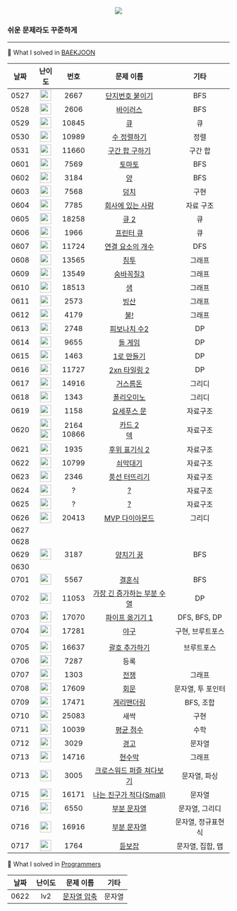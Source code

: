 <p align="center">
	<a href="https://solved.ac/oscar1575"><img src="http://mazassumnida.wtf/api/mini/generate_badge?boj=oscar1575" /></a>
</p>

### 쉬운 문제라도 꾸준하게

---

📗 What I solved in [BAEKJOON](https://www.acmicpc.net)

| 날짜 |                             난이도                             |                              번호                              |                      문제 이름                      |                         기타                                  |
| :----: | :----------------------------------------------------------: | :----------------------------------------------------------: | :-----------------------------------------------------: | :----------------------------------------------------------: |
| 0527 | <img height="25px" width="25px" src="https://static.solved.ac/tier_small/10.svg"/> | 2667 | [단지번호 붙이기](https://www.acmicpc.net/problem/2667) | BFS |
| 0528 | <img height="25px" width="25px" src="https://static.solved.ac/tier_small/8.svg"/> | 2606 | [바이러스](https://www.acmicpc.net/problem/2606) | BFS |
| 0529 | <img height="25px" width="25px" src="https://static.solved.ac/tier_small/7.svg"/> | 10845 | [큐](https://www.acmicpc.net/problem/10845) | 큐 |
| 0530 | <img height="25px" width="25px" src="https://static.solved.ac/tier_small/6.svg"/> | 10989 | [수 정렬하기](https://www.acmicpc.net/problem/10989) | 정렬 |
| 0531 | <img height="25px" width="25px" src="https://static.solved.ac/tier_small/10.svg"/> | 11660 | [구간 합 구하기](https://www.acmicpc.net/problem/11660) | 구간 합 |
| 0601 | <img height="25px" width="25px" src="https://static.solved.ac/tier_small/11.svg"/> | 7569 | [토마토](https://www.acmicpc.net/problem/7569) | BFS |
| 0602 | <img height="25px" width="25px" src="https://static.solved.ac/tier_small/9.svg"/> | 3184 | [양](https://www.acmicpc.net/problem/3184) | BFS |
| 0603 | <img height="25px" width="25px" src="https://static.solved.ac/tier_small/6.svg"/> | 7568 | [덩치](https://www.acmicpc.net/problem/7568) | 구현 |
| 0604 | <img height="25px" width="25px" src="https://static.solved.ac/tier_small/6.svg"/> | 7785 | [회사에 있는 사람](https://www.acmicpc.net/problem/7785) | 자료 구조 |
| 0605 | <img height="25px" width="25px" src="https://static.solved.ac/tier_small/7.svg"/> | 18258 | [큐 2](https://www.acmicpc.net/problem/18258) | 큐 |
| 0606 | <img height="25px" width="25px" src="https://static.solved.ac/tier_small/8.svg"/> | 1966 | [프린터 큐](https://www.acmicpc.net/problem/1966) | 큐 |
| 0607 | <img height="25px" width="25px" src="https://static.solved.ac/tier_small/9.svg"/> | 11724 | [연결 요소의 개수](https://www.acmicpc.net/problem/11724) | DFS |
| 0608 | <img height="25px" width="25px" src="https://static.solved.ac/tier_small/9.svg"/> | 13565 | [침투](https://www.acmicpc.net/problem/13565) | 그래프 |
| 0609 | <img height="25px" width="25px" src="https://static.solved.ac/tier_small/11.svg"/> | 13549 | [숨바꼭질3](https://www.acmicpc.net/problem/13549) | 그래프 |
| 0610 | <img height="25px" width="25px" src="https://static.solved.ac/tier_small/12.svg"/> | 18513 | [샘](https://www.acmicpc.net/problem/18513) | 그래프 |
| 0611 | <img height="25px" width="25px" src="https://static.solved.ac/tier_small/12.svg"/> | 2573 | [빙산](https://www.acmicpc.net/problem/2573) | 그래프 |
| 0612 | <img height="25px" width="25px" src="https://static.solved.ac/tier_small/12.svg"/> | 4179 | [불!](https://www.acmicpc.net/problem/4179) | 그래프 |
| 0613 | <img height="25px" width="25px" src="https://static.solved.ac/tier_small/5.svg"/> | 2748 | [피보나치 수2](https://www.acmicpc.net/problem/2748) | DP |
| 0614 | <img height="25px" width="25px" src="https://static.solved.ac/tier_small/6.svg"/> | 9655 | [돌 게임](https://www.acmicpc.net/problem/9655) | DP |
| 0615 | <img height="25px" width="25px" src="https://static.solved.ac/tier_small/8.svg"/> | 1463 | [1로 만들기](https://www.acmicpc.net/problem/1463) | DP |
| 0616 | <img height="25px" width="25px" src="https://static.solved.ac/tier_small/8.svg"/> | 11727 | [2xn 타일링 2](https://www.acmicpc.net/problem/11727) | DP |
| 0617 | <img height="25px" width="25px" src="https://static.solved.ac/tier_small/6.svg"/> | 14916 | [거스름돈](https://www.acmicpc.net/problem/14916) | 그리디 |
| 0618 | <img height="25px" width="25px" src="https://static.solved.ac/tier_small/6.svg"/> | 1343 | [폴리오미노](https://www.acmicpc.net/problem/1343) | 그리디 |
| 0619 | <img height="25px" width="25px" src="https://static.solved.ac/tier_small/7.svg"/> | 1158 | [요세푸스 문](https://www.acmicpc.net/problem/1158) | 자료구조 |
| 0620 | <img height="25px" width="25px" src="https://static.solved.ac/tier_small/7.svg"/><br /><img height="25px" width="25px" src="https://static.solved.ac/tier_small/7.svg"/> | 2164<br />10866 | [카드 2](https://www.acmicpc.net/problem/2164) <br />[덱](https://www.acmicpc.net/problem/10866) | 자료구조 |
| 0621 | <img height="25px" width="25px" src="https://static.solved.ac/tier_small/8.svg"/> | 1935 | [후위 표기식 2](https://www.acmicpc.net/problem/1935) | 자료구조 |
| 0622 | <img height="25px" width="25px" src="https://static.solved.ac/tier_small/8.svg"/> | 10799 | [쇠막대기](https://www.acmicpc.net/problem/10799) | 자료구조 |
| 0623 | <img height="25px" width="25px" src="https://static.solved.ac/tier_small/8.svg"/> | 2346 | [풍선 터뜨리기](https://www.acmicpc.net/problem/2346) | 자료구조 |
| 0624 | <img height="25px" width="25px" src="https://static.solved.ac/tier_small/1.svg"/> | ? | [?](https://www.acmicpc.net/problem/2346) | 자료구조 |
| 0625 | <img height="25px" width="25px" src="https://static.solved.ac/tier_small/1.svg"/> | ? | [?](https://www.acmicpc.net/problem/2346) | 자료구조 |
| 0626 | <img height="25px" width="25px" src="https://static.solved.ac/tier_small/9.svg"/> | 20413 | [MVP 다이아몬드](https://www.acmicpc.net/problem/20413) | 그리디 |
| 0627 |  |  |  |  |
| 0628 |  |  |  |  |
| 0629 | <img height="25px" width="25px" src="https://static.solved.ac/tier_small/9.svg"/> | 3187 | [양치기 꿍](https://www.acmicpc.net/problem/3187) | BFS |
| 0630 |  |  |  |  |
| 0701 | <img height="25px" width="25px" src="https://static.solved.ac/tier_small/9.svg"/> | 5567 | [결혼식](https://www.acmicpc.net/problem/5567) | BFS |
| 0702 | <img height="25px" width="25px" src="https://static.solved.ac/tier_small/9.svg"/> | 11053 | [가장 긴 증가하는 부분 수열](https://www.acmicpc.net/problem/11053) | DP |
| 0703 | <img height="25px" width="25px" src="https://static.solved.ac/tier_small/11.svg"/> | 17070 | [파이프 옮기기 1](https://www.acmicpc.net/problem/17070) | DFS, BFS, DP |
| 0704 | <img height="25px" width="25px" src="https://static.solved.ac/tier_small/12.svg"/> | 17281 | [야구](https://www.acmicpc.net/problem/17281) | 구현, 브루트포스 |
|      |                                                              |                 |                                                              ||
| 0705 | <img height="25px" width="25px" src="https://static.solved.ac/tier_small/12.svg"/> | 16637 | [괄호 추가하기](https://www.acmicpc.net/problem/16637) | 브루트포스 |
| 0706 | <img height="25px" width="25px" src="https://static.solved.ac/tier_small/1.svg"/> | 7287 | 등록 |   |
| 0707 | <img height="25px" width="25px" src="https://static.solved.ac/tier_small/10.svg"/> | 1303 | [전쟁](https://www.acmicpc.net/problem/1303) | 그래프 |
|0708|<img height="25px" width="25px" src="https://static.solved.ac/tier_small/10.svg"/>|17609|[회문](https://www.acmicpc.net/problem/17609)|문자열, 투 포인터|
| 0709 | <img height="25px" width="25px" src="https://static.solved.ac/tier_small/12.svg"/> | 17471 | [게리맨더링](https://www.acmicpc.net/problem/17471) | BFS, 조합 |
| 0710 | <img height="25px" width="25px" src="https://static.solved.ac/tier_small/1.svg"/> | 25083 |                             새싹                             | 구현 |
| 0711 | <img height="25px" width="25px" src="https://static.solved.ac/tier_small/2.svg"/> | 10039 | [평균 점수](https://www.acmicpc.net/problem/10039) | 수학 |
| 0712 | <img height="25px" width="25px" src="https://static.solved.ac/tier_small/3.svg"/> | 3029 | [경고](https://www.acmicpc.net/problem/3029) | 문자열 |
| 0713 | <img height="25px" width="25px" src="https://static.solved.ac/tier_small/10.svg"/> | 14716 | [현수막](https://www.acmicpc.net/problem/14716) | 그래프 |
| 0713 | <img height="25px" width="25px" src="https://static.solved.ac/tier_small/9.svg"/> | 3005 | [크로스워드 퍼즐 쳐다보기](https://www.acmicpc.net/problem/3005) | 문자열, 파싱 |
| 0715 | <img height="25px" width="25px" src="https://static.solved.ac/tier_small/6.svg"/> | 16171 | [나는 친구가 적다(Small)](https://www.acmicpc.net/problem/16171) | 문자열 |
| 0716 | <img height="25px" width="25px" src="https://static.solved.ac/tier_small/6.svg"/> | 6550 | [부분 문자열](https://www.acmicpc.net/problem/6550) | 문자열, 그리디 |
| 0716 | <img height="25px" width="25px" src="https://static.solved.ac/tier_small/10.svg"/> | 16916 | [부분 문자열](https://www.acmicpc.net/problem/16916) | 문자열, 정규표현식 |
| 0717   | <img height="25px" width="25px" src="https://static.solved.ac/tier_small/7.svg"/> | 1764 | [듣보잡](https://www.acmicpc.net/problem/1764) | 문자열, 집합, 맵 |




📗 What I solved in [Programmers](https://programmers.co.kr/learn/challenges?tab=all_challenges)

| 날짜 | 난이도 |                          문제 이름                           |  기타  |
| :--: | :----: | :----------------------------------------------------------: | :----: |
| 0622 |  lv2   | [문자열 압축](https://programmers.co.kr/learn/courses/30/lessons/60057) | 문자열 |

